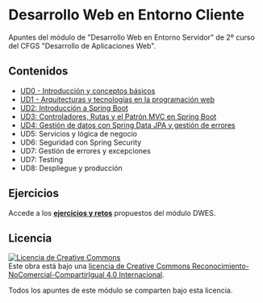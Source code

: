 # Desarrollo Web en Entorno Cliente
Apuntes del módulo de "Desarrollo Web en Entorno Servidor" de 2º curso del CFGS "Desarrollo de Aplicaciones Web". 

## Contenidos
- [UD0 - Introducción y conceptos básicos](./UD0-Introduccion/README.md)
- [UD1 - Arquitecturas y tecnologías en la programación web](./UD1-Arquitecturasytecnologias.md)
- [UD2: Introducción a Spring Boot](./UD2-Introduccion-a-spring-boot.md)
- [UD3: Controladores, Rutas y el Patrón MVC en Spring Boot](./UD3-Controladores-rutas-mvc.md)
- [UD4: Gestión de datos con Spring Data JPA y gestión de errores](./UD4-Spring-Data-JPA.md)
- UD5: Servicios y lógica de negocio
- UD6: Seguridad con Spring Security
- UD7: Gestión de errores y excepciones
- UD7: Testing
- UD8: Despliegue y producción

## Ejercicios
Accede a los **[ejercicios y retos](./ejercicios.md)** propuestos del módulo DWES.


## Licencia
<a rel="license" href="http://creativecommons.org/licenses/by-nc-sa/4.0/"><img alt="Licencia de Creative Commons" style="border-width:0" src="https://i.creativecommons.org/l/by-nc-sa/4.0/88x31.png" /></a><br />Este obra está bajo una <a rel="license" href="http://creativecommons.org/licenses/by-nc-sa/4.0/">licencia de Creative Commons Reconocimiento-NoComercial-CompartirIgual 4.0 Internacional</a>.

Todos los apuntes de este módulo se comparten bajo esta licencia.